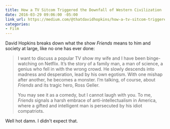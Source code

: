 ```yaml
---
title: How a TV Sitcom Triggered the Downfall of Western Civilization
date: 2016-03-29 09:06:00 -05:00
link_url: https://medium.com/@thatdavidhopkins/how-a-tv-sitcom-triggered-the-downfall-of-western-civilization-336e8ccf7dd0
categories:
- Film
---
```


David Hopkins breaks down what the show *Friends* means to him and society at large, like no one has ever done:

> I want to discuss a popular TV show my wife and I have been binge-watching on Netflix. It’s the story of a family man, a man of science, a genius who fell in with the wrong crowd. He slowly descends into madness and desperation, lead by his own egotism. With one mishap after another, he becomes a monster. I’m talking, of course, about *Friends* and its tragic hero, Ross Geller.
>
> You may see it as a comedy, but I cannot laugh with you. To me, *Friends* signals a harsh embrace of anti-intellectualism in America, where a gifted and intelligent man is persecuted by his idiot compatriots.

Well hot damn. I didn't expect that.
